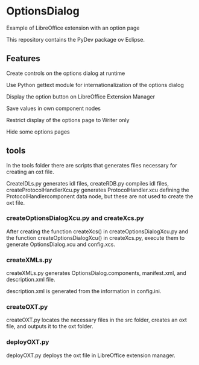 # OptionsDialog

Example of LibreOffice extension with an option page

This repository contains the PyDev package ov Eclipse.

## Features

Create controls on the options dialog at runtime

Use Python gettext module for internationalization of the options dialog

Display the option button on LibreOffice Extension Manager

Save values in own component nodes

Restrict display of the options page to Writer only

Hide some options pages

## tools

In the tools folder there are scripts that generates files necessary for creating an oxt file.

CreateIDLs.py generates idl files, createRDB.py compiles idl files, createProtocolHandlerXcu.py generates ProtocolHandler.xcu defining the ProtocolHandlercomponent data node, but these are not used to create the oxt file.

### createOptionsDialogXcu.py and createXcs.py

After creating the function createXcs() in createOptionsDialogXcu.py and the function createOptionsDialogXcu() in createXcs.py, execute them to generate OptionsDialog.xcu and config.xcs.

### createXMLs.py

createXMLs.py generates OptionsDialog.components, manifest.xml, and description.xml file.

description.xml is generated from the information in config.ini.

### createOXT.py

createOXT.py locates the necessary files in the src folder, creates an oxt file, and outputs it to the oxt folder.

### deployOXT.py

deployOXT.py deploys the oxt file in LibreOffice extension manager.
